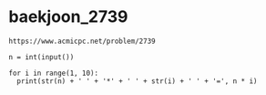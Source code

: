 # baekjoon_2739



```
https://www.acmicpc.net/problem/2739
```



```
n = int(input())

for i in range(1, 10):
  print(str(n) + ' ' + '*' + ' ' + str(i) + ' ' + '=', n * i)
```

